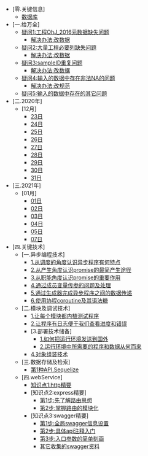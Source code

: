 * [零.关键信息]
  * [数据库](/关键信息/数据库.md)  
* [一.给万全]
  * [疑问1:工程OhJ_2016元数据缺失问题](/给万全/工程OhJ_2016元数据缺失问题/README.md)
    * [解决办法:改数据](/给万全/工程OhJ_2016元数据缺失问题/解决办法.md)
  * [疑问2:大量工程必要列缺失问题](/给万全/必要列缺失问题/README.md)
    * [解决办法:改数据](/给万全/必要列缺失问题/解决办法.md)
  * [疑问3:sampleID重复问题](/给万全/sampleID重复问题/README.md)
    * [解决办法:改数据](/给万全/sampleID重复问题/解决办法.md)
  * [疑问4:输入的数据中存在非法NA的问题](/给万全/输入的数据中存在非法NA的问题/README.md)
    * [解决办法:改规范](/给万全/输入的数据中存在非法NA的问题/解决办法.md)  
  * [疑问5:输入的数据中存在的其它问题](/给万全/输入的数据中存在的其它问题/README.md)
* [二.2020年]
  * [12月]
    * [23日](/2020年/12月/23日/README.md)
    * [24日](/2020年/12月/24日/README.md)
    * [25日](/2020年/12月/25日/README.md)
    * [26日](/2020年/12月/26日/README.md)
    * [27日](/2020年/12月/27日/README.md)
    * [28日](/2020年/12月/28日/README.md)
    * [29日](/2020年/12月/29日/README.md)
    * [30日](/2020年/12月/30日/README.md)
    * [31日](/2020年/12月/31日/README.md)
* [三.2021年]
  * [01月]
    * [01日](/2021年/01月/01日/README.md)
    * [02日](/2021年/01月/02日/README.md)
    * [03日](/2021年/01月/03日/README.md)
    * [04日](/2021年/01月/04日/README.md)
    * [05日](/2021年/01月/05日/README.md)
    * [07日](/2021年/01月/07日/README.md)
* [四.关键技术]
  * [一.异步编程技术]
    * [1.从调度的角度认识异步程序有何特点](/关键技术/异步编程/1.从调度的角度认识异步程序有何特点/README.md)
    * [2.从产生角度认识promise的最简产生途径](/关键技术/异步编程/2.从产生角度认识promise的最简产生途径/README.md)
    * [3.从职能角度认识promise的重要作用](/关键技术/异步编程/3.从职能角度认识promise的重要作用/README.md)
    * [4.通过成员变量传参的问题及处理](/关键技术/异步编程/4.通过成员变量传参的问题及处理/README.md)
    * [5.通过生成器完成异步程序之间的数据传递](/关键技术/异步编程/5.通过生成器完成异步程序之间的数据传递/README.md)
    * [6.使用协程coroutine及其语法糖](/关键技术/异步编程/6.使用协程coroutine及其语法糖/README.md)
  * [二.模块及调试技术]
    * [1.让每个模块都内植测试程序](/关键技术/模块及调试/1.让每个模块都内植测试程序/README.md)      
    * [2.让程序有日志便于我们查看进度和错误](/关键技术/模块及调试/2.让程序有日志便于我们查看进度和错误/README.md)
    * [3.部署技术储备]
      * [1.如何把运行环境发送到国外](/关键技术/模块及调试/3.部署技术储备/1.如何把运行环境发送到国外/README.md)
      * [2.运行环境中所需要的程序和数据从何而来](/关键技术/模块及调试/3.部署技术储备/2.运行环境中所需要的程序和数据从何而来/README.md)
    * [4.对象组装技术](/关键技术/模块及调试/4.对象组装技术/README.md)
  * [三.数据存储及检索]
    * [第1种API.Sequelize](/关键技术/数据存储及检索/Sequelize/README.md)      
  * [四.webService]
    * [知识点1:http精要](/关键技术/webService/http/README.md)
    * [知识点2:express精要]
      * [第1步:先了解路由思想](/关键技术/webService/express/了解路由思想/README.md)
      * [第2步:掌握路由的模块化](/关键技术/webService/express/路由的模块化/README.md)
    * [知识点3:swagger精要]
      * [第1步:全局swagger信息设置](/关键技术/webService/swagger/全局swagger信息设置/README.md)
      * [第2步:具体api注释入门](/关键技术/webService/swagger/具体api注释入门/README.md)
      * [第3步:入口参数的简单刻画](/关键技术/webService/swagger/入口参数的简单刻画/README.md)
      * [其它收集的swagger资料](/关键技术/webService/swagger/其它收集的swagger资料/README.md)